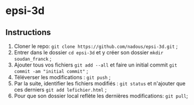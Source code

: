 # epsi-3d

## Instructions
1. Cloner le repo: `git clone https://github.com/nadous/epsi-3d.git` ;
2. Entrer dans le dossier `cd epsi-3d` et y créer son dossier `mkdir soudan_franck` ;
3. Ajouter tous vos fichiers `git add --all` et faire un initial commit `git commit -am "initial commit"` ;
4. Téléverser les modifications : `git push` ;
5. Par la suite, identifier les fichiers modifiés : `git status` et n'ajouter que ces derniers `git add lefichier.html` ;
6. Pour que son dossier local reflète les dernières modifications: `git pull`;
